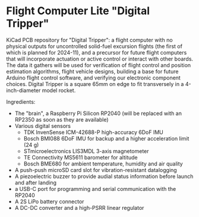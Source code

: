 # Flight Computer Lite "Digital Tripper"
KiCad PCB repository for "Digital Tripper": a flight computer with no physical outputs for uncontrolled solid-fuel excursion flights (the first of which is planned for 2024-11), and a precursor for future flight computers that will incorporate actuation or active control or interact with other boards. The data it gathers will be used for verification of flight control and position estimation algorithms, flight vehicle designs, building a base for future Arduino flight control software, and verifying our electronic component choices. Digital Tripper is a square 65mm on edge to fit transversely in a 4-inch-diameter model rocket.

Ingredients:
* The "brain", a Raspberry Pi Silicon RP2040 (will be replaced with an RP2350 as soon as they are available)  
* Various digital sensors
    * TDK InvenSense ICM-42688-P high-accuracy 6DoF IMU
    * Bosch BMI088 6DoF IMU for backup and a higher acceleration limit (24 g)
    * STmicroelectronics LIS3MDL 3-axis magnetometer
    * TE Connectivity MS5611 barometer for altitude
    * Bosch BME680 for ambient temperature, humidity and air quality
* A push-push microSD card slot for vibration-resistant datalogging
* A piezoelectric buzzer to provide audial status information before launch and after landing
* a USB-C port for programming and serial communication with the RP2040
* A 2S LiPo battery connector
* A DC-DC converter and a high-PSRR linear regulator
